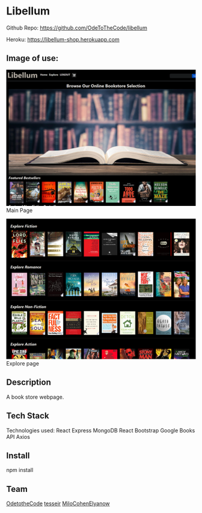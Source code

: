 # Libellum

Github Repo: https://github.com/OdeToTheCode/libellum

Heroku: https://libellum-shop.herokuapp.com

## Image of use:

![image of use](https://raw.githubusercontent.com/OdeToTheCode/libellum/main/assets/Capture.PNG)
Main Page

![image of use](https://raw.githubusercontent.com/OdeToTheCode/libellum/main/assets/Capture2%20.PNG)
Explore page
## Description

A book store webpage.

## Tech Stack
Technologies used:
React
Express
MongoDB
React Bootstrap
Google Books API
Axios

## Install 

npm install

## Team
[OdetotheCode](https://github.com/OdeToTheCode)
[tesseir](https://github.com/tesseir)
[MiloCohenElyanow](https://github.com/MiloCohenElyanow)
